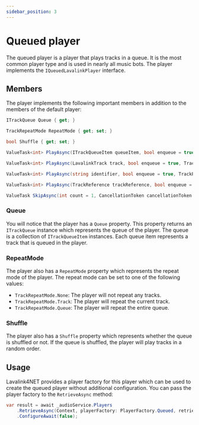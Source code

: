 ```yaml
---
sidebar_position: 3
---
```


# Queued player

The queued player is a player that plays tracks in a queue. It is the most common player type and is used in nearly all music bots. The player implements the `IQueuedLavalinkPlayer` interface.

## Members

The player implements the following important members in addition to the members of the default player:

```csharp
ITrackQueue Queue { get; }

TrackRepeatMode RepeatMode { get; set; }

bool Shuffle { get; set; }

ValueTask<int> PlayAsync(ITrackQueueItem queueItem, bool enqueue = true, TrackPlayProperties properties = default, CancellationToken cancellationToken = default);

ValueTask<int> PlayAsync(LavalinkTrack track, bool enqueue = true, TrackPlayProperties properties = default, CancellationToken cancellationToken = default);

ValueTask<int> PlayAsync(string identifier, bool enqueue = true, TrackPlayProperties properties = default, CancellationToken cancellationToken = default);

ValueTask<int> PlayAsync(TrackReference trackReference, bool enqueue = true, TrackPlayProperties properties = default, CancellationToken cancellationToken = default);

ValueTask SkipAsync(int count = 1, CancellationToken cancellationToken = default);
```

### Queue

You will notice that the player has a `Queue` property. This property returns an `ITrackQueue` instance which represents the queue of the player. The queue is a collection of `ITrackQueueItem` instances. Each queue item represents a track that is queued in the player.

### RepeatMode

The player also has a `RepeatMode` property which represents the repeat mode of the player. The repeat mode can be set to one of the following values:

- `TrackRepeatMode.None`: The player will not repeat any tracks.
- `TrackRepeatMode.Track`: The player will repeat the current track.
- `TrackRepeatMode.Queue`: The player will repeat the entire queue.

### Shuffle

The player also has a `Shuffle` property which represents whether the queue is shuffled or not. If the queue is shuffled, the player will play tracks in a random order.

## Usage

Lavalink4NET provides a player factory for this player which can be used to create the queued player without additional configuration. You can pass the player factory to the `RetrieveAsync` method:

```csharp
var result = await _audioService.Players
    .RetrieveAsync(Context, playerFactory: PlayerFactory.Queued, retrieveOptions)
    .ConfigureAwait(false);
```
